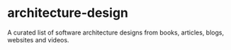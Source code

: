 # architecture-design
A curated list of software architecture designs from books, articles, blogs, websites and videos.
